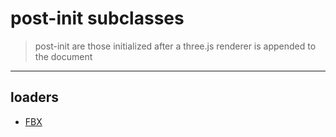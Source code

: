 # post-init subclasses

> post-init are those initialized after a three.js renderer is appended to the document
---

## loaders
- [FBX]('../../')
    